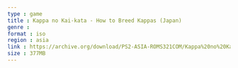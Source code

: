 ```yaml
---
type : game
title : Kappa no Kai-kata - How to Breed Kappas (Japan)
genre : 
format : iso
region : asia
link : https://archive.org/download/PS2-ASIA-ROMS321COM/Kappa%20no%20Kai-kata%20-%20How%20to%20Breed%20Kappas%20%28Japan%29.7z
size : 377MB
---
```


